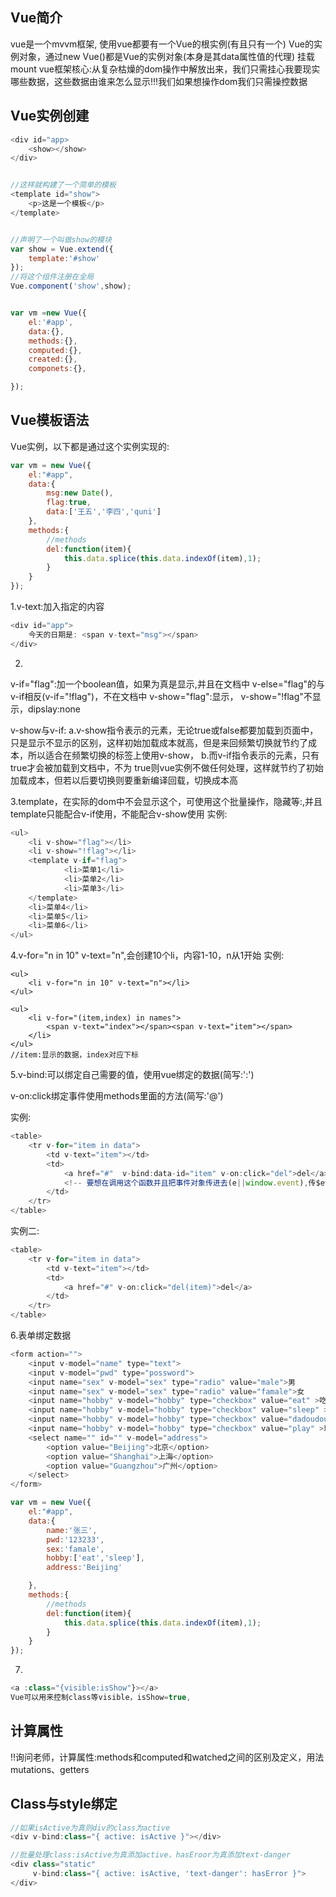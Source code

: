 ## Vue简介

vue是一个mvvm框架,
使用vue都要有一个Vue的根实例(有且只有一个)
Vue的实例对象，通过new Vue()都是Vue的实例对象(本身是其data属性值的代理)
挂载mount
vue框架核心:从复杂枯燥的dom操作中解放出来，我们只需挂心我要现实哪些数据，这些数据由谁来怎么显示!!!我们如果想操作dom我们只需操控数据


## Vue实例创建



```javascript
<div id="app>
	<show></show>	
</div>


//这样就构建了一个简单的模板
<template id="show">
	<p>这是一个模板</p>
</template>


//声明了一个叫做show的模块
var show = Vue.extend({
	template:'#show'
});
//将这个组件注册在全局
Vue.component('show',show);


var vm =new Vue({
	el:'#app',
	data:{},
	methods:{},
	computed:{},
	created:{},
	componets:{},

});

```

## Vue模板语法

Vue实例，以下都是通过这个实例实现的:

```javascript
var vm = new Vue({
	el:"#app",
	data:{
		msg:new Date(),
		flag:true,
		data:['王五','李四','quni']
	},
	methods:{
		//methods
		del:function(item){
			this.data.splice(this.data.indexOf(item),1);
		}
	}
});
```

1.v-text:加入指定的内容

```javascript
<div id="app">
	今天的日期是: <span v-text="msg"></span>
</div>
```

2.
v-if="flag":加一个boolean值，如果为真是显示,并且在文档中
v-else="flag"的与v-if相反(v-if="!flag")，不在文档中
v-show="flag":显示，
v-show="!flag"不显示，dipslay:none

v-show与v-if:
a.v-show指令表示的元素，无论true或false都要加载到页面中，只是显示不显示的区别，这样初始加载成本就高，但是来回频繁切换就节约了成本，所以适合在频繁切换的标签上使用v-show，
b.而v-if指令表示的元素，只有true才会被加载到文档中，不为  true则vue实例不做任何处理，这样就节约了初始加载成本，但若以后要切换则要重新编译回载，切换成本高



3.template，在实际的dom中不会显示这个，可使用这个批量操作，隐藏等:,并且template只能配合v-if使用，不能配合v-show使用
实例:

```javascript
<ul>
	<li v-show="flag"></li>
	<li v-show="!flag"></li>
	<template v-if="flag">
			<li>菜单1</li>
			<li>菜单2</li>
			<li>菜单3</li>
	</template>
	<li>菜单4</li>
	<li>菜单5</li>
	<li>菜单6</li>
</ul>
```


4.v-for="n in 10" v-text="n",会创建10个li，内容1-10，n从1开始
实例:


```
<ul>
	<li v-for="n in 10" v-text="n"></li>
</ul>

<ul>
	<li v-for="(item,index) in names">
		<span v-text="index"></span><span v-text="item"></span>
	</li>
</ul>
//item:显示的数据，index对应下标
```



5.v-bind:可以绑定自己需要的值，使用vue绑定的数据(简写:':')

v-on:click绑定事件使用methods里面的方法(简写:'@')

实例:

```javascript
<table>
	<tr v-for="item in data">
		<td v-text="item"></td>
		<td>
			<a href="#"  v-bind:data-id="item" v-on:click="del">del</a>
			<!-- 要想在调用这个函数并且把事件对象传进去(e||window.event),传$event -->
		</td>
	</tr>
</table>
```	

实例二:

```javascript
<table>
	<tr v-for="item in data">
		<td v-text="item"></td>
		<td>
			<a href="#" v-on:click="del(item)">del</a>
		</td>
	</tr>
</table>
```

6.表单绑定数据

```javascript
<form action="">
	<input v-model="name" type="text">
	<input v-model="pwd" type="possword">
	<input name="sex" v-model="sex" type="radio" value="male">男
	<input name="sex" v-model="sex" type="radio" value="famale">女
	<input name="hobby" v-model="hobby" type="checkbox" value="eat" >吃饭
	<input name="hobby" v-model="hobby" type="checkbox" value="sleep" >睡觉
	<input name="hobby" v-model="hobby" type="checkbox" value="dadoudou" >打豆豆
	<input name="hobby" v-model="hobby" type="checkbox" value="play" >玩游戏
	<select name="" id="" v-model="address">
		<option value="Beijing">北京</option>
		<option value="Shanghai">上海</option>
		<option value="Guangzhou">广州</option>
	</select>
</form>	

var vm = new Vue({
	el:"#app",
	data:{
		name:'张三',
		pwd:'123233',
		sex:'famale',
		hobby:['eat','sleep'],
		address:'Beijing'

	},
	methods:{
		//methods
		del:function(item){
			this.data.splice(this.data.indexOf(item),1);
		}
	}
});
```

7.

```javascript
<a :class="{visible:isShow"}></a>	
Vue可以用来控制class等visible，isShow=true,
```


## 计算属性

!!询问老师，计算属性:methods和computed和watched之间的区别及定义，用法
mutations、getters


## Class与style绑定

```javascript
//如果isActive为真则div的class为active
<div v-bind:class="{ active: isActive }"></div>

//批量处理class:isActive为真添加active，hasEroor为真添加text-danger
<div class="static"
     v-bind:class="{ active: isActive, 'text-danger': hasError }">
</div>

```


